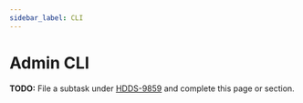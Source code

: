 ```yaml
---
sidebar_label: CLI
---
```


# Admin CLI

**TODO:** File a subtask under [HDDS-9859](https://issues.apache.org/jira/browse/HDDS-9859) and complete this page or section.

